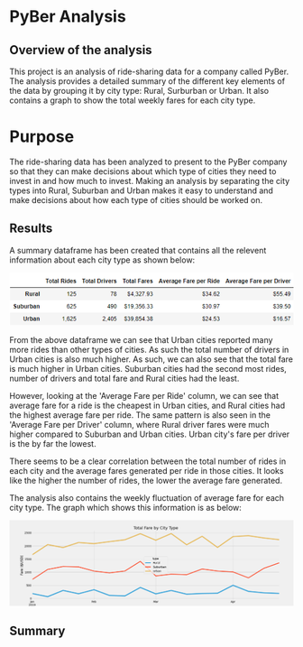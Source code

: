 # PyBer Analysis

## Overview of the analysis

This project is an analysis of ride-sharing data for a company called PyBer. The analysis provides a detailed summary of the different key elements of the data by grouping it by city type: Rural, Surburban or Urban. It also contains a graph to show the total weekly fares for each city type.

# Purpose

The ride-sharing data has been analyzed to present to the PyBer company so that they can make decisions about which type of cities they need to invest in and how much to invest. Making an analysis by separating the city types into Rural, Suburban and Urban makes it easy to understand and make decisions about how each type of cities should be worked on.

## Results

A summary dataframe has been created that contains all the relevent information about each city type as shown below:

![PyBer Summary](https://github.com/Zarif601/PyBer_Analysis/blob/main/Resources/PyBer_summary.png)

From the above dataframe we can see that Urban cities reported many more rides than other types of cities. As such the total number of drivers in Urban cities is also much higher. As such, we can also see that the total fare is much higher in Urban cities. Suburban cities had the second most rides, number of drivers and total fare and Rural cities had the least. 

However, looking at the 'Average Fare per Ride' column, we can see that average fare for a ride is the cheapest in Urban cities, and Rural cities had the highest average fare per ride. The same pattern is also seen in the 'Average Fare per Driver' column, where Rural driver fares were much higher compared to Suburban and Urban cities. Urban city's fare per driver is the by far the lowest.

There seems to be a clear correlation between the total number of rides in each city and the average fares generated per ride in those cities. It looks like the higher the number of rides, the lower the average fare generated.

The analysis also contains the weekly fluctuation of average fare for each city type. The graph which shows this information is as below:

![Weekly Fare By City Type](https://github.com/Zarif601/PyBer_Analysis/blob/main/Analysis/PyBer_fare_summary.png)

## Summary
